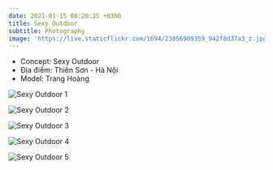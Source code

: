 ```yaml
---
date: 2021-01-15 08:20:35 +0300
title: Sexy Outdoor
subtitle: Photography
image: 'https://live.staticflickr.com/1694/23856909359_942f8d37a3_z.jpg'
---
```

- Concept: Sexy Outdoor
- Địa điểm: Thiên Sơn - Hà Nội
- Model: Trang Hoàng

![Sexy Outdoor 1](https://live.staticflickr.com/1541/24198656856_78b13d5d3c_z.jpg)

![Sexy Outdoor 2](https://live.staticflickr.com/1465/24198670236_c038db019b_z.jpg)

![Sexy Outdoor 3](https://live.staticflickr.com/1456/24142159081_f72126c984_z.jpg)

![Sexy Outdoor 4](https://live.staticflickr.com/1579/23596565214_d65c5ca0f3_z.jpg)

![Sexy Outdoor 5](https://live.staticflickr.com/1617/23929199250_9b1d4fdc5e_z.jpg)